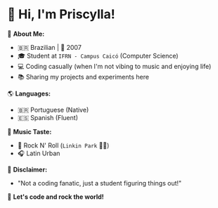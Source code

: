# 👋 Hi, I'm Priscylla! 

📌 **About Me:**
- 🇧🇷 Brazilian | 🎂 2007
- 🎓 Student at `IFRN - Campus Caicó` (Computer Science)
- 💻 Coding casually (when I'm not vibing to music and enjoying life)
- 📚 Sharing my projects and experiments here

🌎 **Languages:**
- 🇧🇷 Portuguese (Native) 
- 🇪🇸 Spanish (Fluent)

🎵 **Music Taste:** 
- 🎸 Rock N' Roll (`Linkin Park` 💙🔥) 
- 🎧 Latin Urban

📢 **Disclaimer:**  
- "Not a coding fanatic, just a student figuring things out!"

🚀 **Let's code and rock the world!** 
